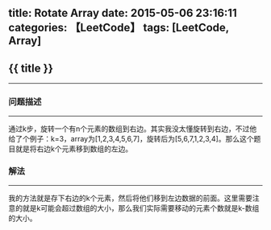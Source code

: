 title: Rotate Array
date: 2015-05-06 23:16:11
categories: 【LeetCode】
tags: [LeetCode, Array]
---
## {{ title }} ##

---

### 问题描述 ###

---

通过k步，旋转一个有n个元素的数组到右边。其实我没太懂旋转到右边，不过他给了个例子：k=3，array为[1,2,3,4,5,6,7]，旋转后为[5,6,7,1,2,3,4]。那么这个题目就是将右边k个元素移到数组的左边。

### 解法 ###

---

我的方法就是存下右边的k个元素，然后将他们移到左边数据的前面。这里需要注意的就是k可能会超过数组的大小，那么我们实际需要移动的元素个数就是k-数组的大小。